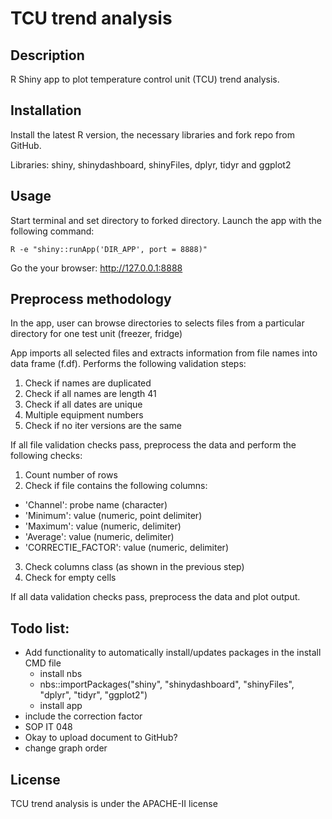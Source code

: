 # TCU trend analysis

## Description
R Shiny app to plot temperature control unit (TCU) trend analysis.

## Installation

Install the latest R version, the necessary libraries and fork repo from GitHub.

Libraries: shiny, shinydashboard, shinyFiles, dplyr, tidyr and ggplot2

## Usage
Start terminal and set directory to forked directory. Launch the app with the following command:

`R -e "shiny::runApp('DIR_APP', port = 8888)"`

Go the your browser: http://127.0.0.1:8888

## Preprocess methodology

In the app, user can browse directories to selects files from a particular directory for one test unit (freezer, fridge)

App imports all selected files  and extracts information from file names into data frame (f.df). Performs the following validation steps:

1. Check if names are duplicated
2. Check if all names are length 41
3. Check if all dates are unique
4. Multiple equipment numbers
5. Check if no iter versions are the same

If all file validation checks pass, preprocess the data and perform the following checks:

1. Count number of rows
2. Check if file contains the following columns:
  - 'Channel': probe name (character)
  - 'Minimum': value (numeric, point delimiter)
  - 'Maximum': value (numeric,  delimiter)
  - 'Average': value (numeric,  delimiter)
  - 'CORRECTIE_FACTOR': value (numeric, delimiter)
3. Check columns class (as shown in the previous step)
4. Check for empty cells

If all data validation checks pass, preprocess the data and plot output.

## Todo list:
- Add functionality to automatically install/updates packages in the install CMD file
  - install nbs
  - nbs::importPackages("shiny", "shinydashboard", "shinyFiles", "dplyr", "tidyr", "ggplot2")
  - install app
- include the correction factor
- SOP IT 048
- Okay to upload document to GitHub?
- change graph order

## License
TCU trend analysis is under the APACHE-II license
